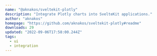 ```yaml
---
name: "@aknakos/sveltekit-plotly"
description: "Integrate Plotly charts into SvelteKit applications."
author: "aknakos"
homepage: "https://github.com/aknakos/sveltekit-plotly#readme"
downloads: 29
updated: "2022-09-06T17:58:00.244Z"
tags: 
  - ui
  - integration
---
```

